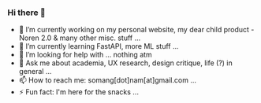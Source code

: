 ### Hi there 👋

- 🔭 I’m currently working on my personal website, my dear child product - Noren 2.0 & many other misc. stuff ...
- 🌱 I’m currently learning FastAPI, more ML stuff ...
- 🤔 I’m looking for help with ... nothing atm
- 💬 Ask me about academia, UX research, design critique, life (?) in general ...
- 📫 How to reach me: somang[dot]nam[at]gmail.com ...
- ⚡ Fun fact: I'm here for the snacks ...
